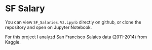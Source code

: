# SF Salary

You can view `SF_Salaries.V2.ipynb` directly on github, or clone the repository and open on Jupyter Notebook.

For this project I analyzd San Francisco Salaies data (2011-2014) from Kaggle.
